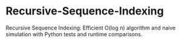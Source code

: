 # Recursive-Sequence-Indexing
Recursive Sequence Indexing: Efficient O(log n) algorithm and naive simulation with Python tests and runtime comparisons.
